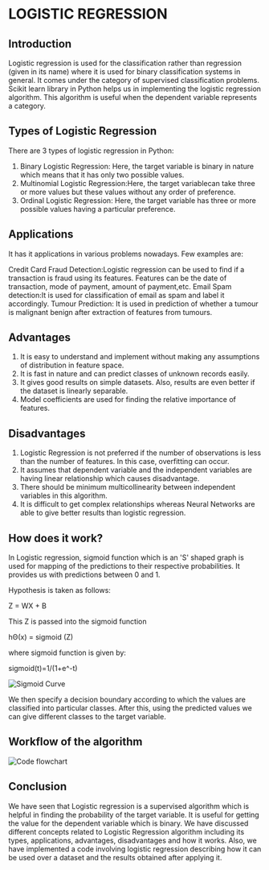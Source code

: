 # LOGISTIC REGRESSION

## Introduction

Logistic regression is used for the classification rather than regression (given in its name) where it is used for binary classification systems in general. It comes under the category of supervised classification problems. Scikit learn library in Python helps us in implementing the logistic regression algorithm. This algorithm is useful when the dependent variable represents a category.

## Types of Logistic Regression

There are 3 types of logistic regression in Python:
1. Binary Logistic Regression: Here, the target variable is binary in nature which means that it has only two possible values.
2. Multinomial Logistic Regression:Here, the target variablecan take three or more values but these values without any order of preference.
3. Ordinal Logistic Regression: Here, the target variable has three or more possible values having a particular preference.

## Applications

It has it applications in various problems nowadays. Few examples are:

Credit Card Fraud Detection:Logistic regression can be used to find if a transaction is fraud using its features. Features can be the date of transaction, mode of payment, amount of payment,etc.
Email Spam detection:It is used for classification of email as spam and label it accordingly.
Tumour Prediction: It is used in prediction of whether a tumour is malignant benign after extraction of features from tumours.

## Advantages 

1. It is easy to understand and implement without making any assumptions of distribution in feature space.
2. It is fast in nature and can predict classes of unknown records easily.
3. It gives good results on simple datasets. Also, results are even better if the dataset is linearly separable. 
4. Model coefficients are used for finding the relative importance of features.

## Disadvantages

1. Logistic Regression is not preferred if the number of observations is less than the number of features. In this case, overfitting can occur.
2. It assumes that dependent variable and the independent variables are having linear relationship which causes disadvantage. 
3. There should be minimum multicollinearity between independent variables in this algorithm.
4. It is difficult to get complex relationships whereas Neural Networks are able to give better results than logistic regression.

## How does it work?

In Logistic regression, sigmoid function which is an 'S' shaped graph is used for mapping of the predictions to their respective probabilities. It provides us with predictions between 0 and 1.

Hypothesis is taken as follows:

Z = WX + B

This Z is passed into the sigmoid function

hΘ(x) = sigmoid (Z)

where sigmoid function is given by:

sigmoid(t)=1/(1+e^-t)

![Sigmoid Curve](https://user-images.githubusercontent.com/54388275/135406879-737a0377-180d-4d82-ac9d-970075ec8c66.png)

We then specify a decision boundary according to which the values are classified into particular classes. After this, using the predicted values we can give different classes to the target variable.

## Workflow of the algorithm

![Code flowchart](https://user-images.githubusercontent.com/54388275/135406935-3f0af5f2-939c-4b0f-97c8-73c8965fd804.jpeg)

## Conclusion

We have seen that Logistic regression is a supervised algorithm which is helpful in finding the probability of the target variable. It is useful for getting the value for the dependent variable which is binary. We have discussed different concepts related to Logistic Regression algorithm including its types, applications, advantages, disadvantages and how it works. Also, we have implemented a code involving logistic regression describing how it can be used over a dataset and the results obtained after applying it.
